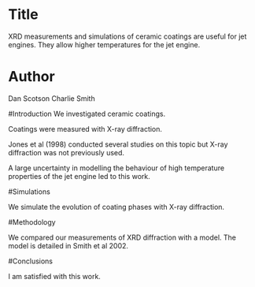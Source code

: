 
# Title

XRD measurements and simulations of ceramic coatings are useful for jet engines. They allow higher temperatures for the jet engine.

# Author
Dan Scotson
Charlie Smith

#Introduction
We investigated ceramic coatings.

Coatings were measured with X-ray diffraction.

Jones et al (1998) conducted several studies on this topic but X-ray diffraction was not previously used.

A large uncertainty in modelling the behaviour of high temperature properties of the jet engine led to this work.

#Simulations

We simulate the evolution of coating phases with X-ray diffraction.

#Methodology

We compared our measurements of XRD diffraction with a model.
The model is detailed in Smith et al 2002.

#Conclusions

I am satisfied with this work.
